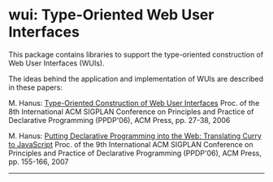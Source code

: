 wui: Type-Oriented Web User Interfaces
======================================

This package contains libraries to support the type-oriented construction
of Web User Interfaces (WUIs).

The ideas behind the application and implementation of WUIs are
described in these papers:

M. Hanus:
[Type-Oriented Construction of Web User Interfaces](http://doi.acm.org/10.1145/1140335.1140341)
Proc. of the 8th International ACM SIGPLAN Conference on Principles and Practice of Declarative Programming (PPDP'06), ACM Press, pp. 27-38, 2006

M. Hanus:
[Putting Declarative Programming into the Web: Translating Curry to JavaScript](http://doi.acm.org/10.1145/1273920.1273942)
Proc. of the 9th International ACM SIGPLAN Conference on Principles and Practice of Declarative Programming (PPDP'06), ACM Press, pp. 155-166, 2007

--------------------------------------------------------------------------
